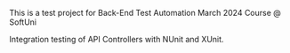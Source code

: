 This is a test project for Back-End Test Automation March 2024 Course @ SoftUni

Integration testing of API Controllers with NUnit and XUnit.
